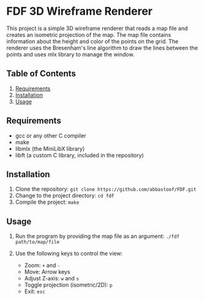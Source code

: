 # FDF 3D Wireframe Renderer

This project is a simple 3D wireframe renderer that reads a map file and creates an isometric projection of the map. The map file contains information about the height and color of the points on the grid. The renderer uses the Bresenham's line algorithm to draw the lines between the points and uses mlx library to manage the window.

## Table of Contents

1. [Requirements](#requirements)
2. [Installation](#installation)
3. [Usage](#usage)

## Requirements

- gcc or any other C compiler
- make
- libmlx (the MiniLibX library)
- libft (a custom C library, included in the repository)

## Installation

1. Clone the repository: `git clone https://github.com/abbastoof/FDF.git`
2. Change to the project directory: `cd fdf`
3. Compile the project: `make`

## Usage

1. Run the program by providing the map file as an argument: `./fdf path/to/map/file`
2. Use the following keys to control the view:

   - Zoom: `+` and `-`
   - Move: Arrow keys
   - Adjust Z-axis: `w` and `s`
   - Toggle projection (isometric/2D): `p`
   - Exit: `esc`
